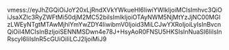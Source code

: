vmess://eyJhZGQiOiJoY20xLjRndXVkYWkueHl6IiwiYWlkIjoiMCIsImhvc3QiOiJsaXZlc3RyZWFtMi50djM2MC52biIsImlkIjoiOTAyNWM5NjMtYzJjNC00MGIzLWEyNTgtMTAwMjhlYmYwZDY4IiwibmV0Ijoid3MiLCJwYXRoIjoiLyIsInBvcnQiOiI4MCIsInBzIjoiSENNMSDwn4e78J+HsyAoR0FNSU5HKSIsInNuaSI6IiIsInRscyI6IiIsInR5cGUiOiIiLCJ2IjoiMiJ9
